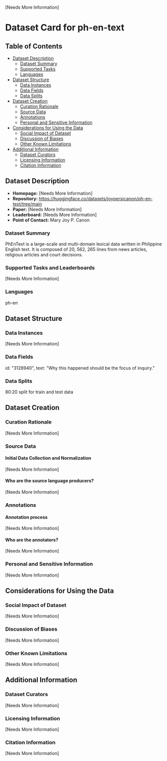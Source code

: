 [Needs More Information]

# Dataset Card for ph-en-text

## Table of Contents
- [Dataset Description](#dataset-description)
  - [Dataset Summary](#dataset-summary)
  - [Supported Tasks](#supported-tasks-and-leaderboards)
  - [Languages](#languages)
- [Dataset Structure](#dataset-structure)
  - [Data Instances](#data-instances)
  - [Data Fields](#data-instances)
  - [Data Splits](#data-instances)
- [Dataset Creation](#dataset-creation)
  - [Curation Rationale](#curation-rationale)
  - [Source Data](#source-data)
  - [Annotations](#annotations)
  - [Personal and Sensitive Information](#personal-and-sensitive-information)
- [Considerations for Using the Data](#considerations-for-using-the-data)
  - [Social Impact of Dataset](#social-impact-of-dataset)
  - [Discussion of Biases](#discussion-of-biases)
  - [Other Known Limitations](#other-known-limitations)
- [Additional Information](#additional-information)
  - [Dataset Curators](#dataset-curators)
  - [Licensing Information](#licensing-information)
  - [Citation Information](#citation-information)

## Dataset Description

- **Homepage:** [Needs More Information]
- **Repository:** https://huggingface.co/datasets/joypersicanon/ph-en-text/tree/main
- **Paper:** [Needs More Information]
- **Leaderboard:** [Needs More Information]
- **Point of Contact:** Mary Joy P. Canon

### Dataset Summary

PhEnText is a large-scale and multi-domain lexical data written in Philippine English text.
It is composed of 20, 562, 265 lines from  news articles, religious articles and court decisions.

### Supported Tasks and Leaderboards

[Needs More Information]

### Languages

ph-en

## Dataset Structure

### Data Instances

[Needs More Information]

### Data Fields

id: "3128940",
text: "Why this happened should be the focus of inquiry."

### Data Splits

80:20 split for train and test data

## Dataset Creation

### Curation Rationale

[Needs More Information]

### Source Data

#### Initial Data Collection and Normalization

[Needs More Information]

#### Who are the source language producers?

[Needs More Information]

### Annotations

#### Annotation process

[Needs More Information]

#### Who are the annotators?

[Needs More Information]

### Personal and Sensitive Information

[Needs More Information]

## Considerations for Using the Data

### Social Impact of Dataset

[Needs More Information]

### Discussion of Biases

[Needs More Information]

### Other Known Limitations

[Needs More Information]

## Additional Information

### Dataset Curators

[Needs More Information]

### Licensing Information

[Needs More Information]

### Citation Information

[Needs More Information]